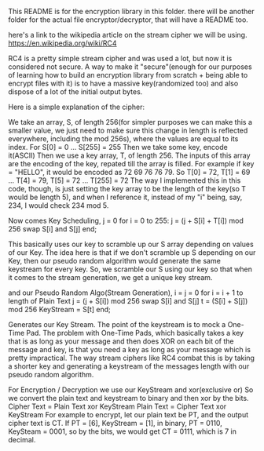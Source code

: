 This README is for the encryption library in this folder. there will be another folder for the actual file encryptor/decryptor, that will have a README too.

here's a link to the wikipedia article on the stream cipher we will be using.
https://en.wikipedia.org/wiki/RC4

RC4 is a pretty simple stream cipher and was used a lot, but now it is considered not secure. A way to make it "secure"(enough for our purposes of learning how to build an encryption library from scratch + being able to encrypt files with it) is to have a massive key(randomized too) and also dispose of a lot of the initial output bytes.

Here is a simple explanation of the cipher:

We take an array, S, of length 256(for simpler purposes we can make this a smaller value, we just need to make sure this change in length is reflected everywhere, including the mod 256s), where the values are equal to its index.
For S[0] = 0 ... S[255] = 255
Then we take some key, encode it(ASCII)
Then we use a key array, T, of length 256.
The inputs of this array are the encoding of the key, repated till the array is filled. For example if key = "HELLO", it would be encoded as
72 69 76 76 79. So T[0] = 72, T[1] = 69 ... T[4] = 79, T[5] = 72 ... T[255] = 72
The way I implemented this in this code, though, is just setting the key array to be the length of the key(so T would be length 5), and when I reference it, instead of my "i" being, say, 234, I would check 234 mod 5.

Now comes Key Scheduling,
j = 0
for i = 0 to 255:
j = (j + S[i] + T[i]) mod 256
swap S[i] and S[j]
end;

This basically uses our key to scramble up our S array depending on values of our Key. The idea here is that if we don't scramble up S depending on our Key, then our pseudo random algorithm would generate the same keystream for every key. So, we scramble our S using our key so that when it comes to the stream generation, we get a unique key stream.

and our Pseudo Random Algo(Stream Generation),
i = j = 0
for i = i + 1 to length of Plain Text
j = (j + S[i]) mod 256
swap S[i] and S[j]
t = (S[i] + S[j]) mod 256
KeyStream = S[t]
end;

Generates our Key Stream. The point of the keystream is to mock a One-Time Pad. The problem with One-Time Pads, which basically takes a key that is as long as your message and then does XOR on each bit of the message and key, is that you need a key as long as your message which is pretty impractical. The way stream ciphers like RC4 combat this is by taking a shorter key and generating a keystream of the messages length with our pseudo random algorithm.

For Encryption / Decryption we use our KeyStream and xor(exclusive or)
So we convert the plain text and keystream to binary and then xor by the bits.
Cipher Text = Plain Text xor KeyStream
Plain Text = Cipher Text xor KeyStream
For example to encrypt, let our plain text be PT, and the output cipher text is CT.
If PT = [6], KeyStream = [1],
in binary, PT = 0110, KeySteam = 0001, so by the bits, we would get CT = 0111, which is 7 in decimal.
